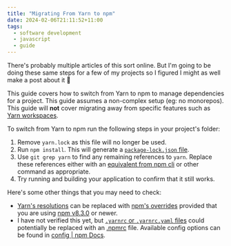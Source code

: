 ```yaml
---
title: "Migrating From Yarn to npm"
date: 2024-02-06T21:11:52+11:00
tags:
  - software development
  - javascript
  - guide
---
```


There's probably multiple articles of this sort online. But I'm going to be doing these same steps for a few of my projects so I figured I might as well make a post about it 🦀

This guide covers how to switch from Yarn to npm to manage dependencies for a project. This guide assumes a non-complex setup (eg: no monorepos). This guide will **not** cover migrating away from specific features such as [Yarn workspaces](https://yarnpkg.com/features/workspaces).

To switch from Yarn to npm run the following steps in your project's folder:

1. Remove `yarn.lock` as this file will no longer be used.
2. Run `npm install`. This will generate a [`package-lock.json` file](https://docs.npmjs.com/cli/v10/configuring-npm/package-lock-json).
3. Use `git grep yarn` to find any remaining references to `yarn`. Replace these references either with an [equivalent from npm cli](https://docs.npmjs.com/cli/v10/commands) or other command as appropriate.
4. Try running and building your application to confirm that it still works.

Here's some other things that you may need to check:

- [Yarn's resolutions](https://yarnpkg.com/configuration/manifest#resolutions) can be replaced with [npm's overrides](https://docs.npmjs.com/cli/v8/configuring-npm/package-json#overrides) provided that you are using [npm v8.3.0](https://docs.npmjs.com/cli/v8/using-npm/changelog#v830-2021-12-09) or newer.
- I have not verified this yet, but [`.yarnrc` or `.yarnrc.yaml` files](https://yarnpkg.com/configuration/yarnrc) could potentially be replaced with an [.npmrc](https://docs.npmjs.com/cli/v10/configuring-npm/npmrc) file. Available config options can be found in [config | npm Docs](https://docs.npmjs.com/cli/v10/using-npm/config).

